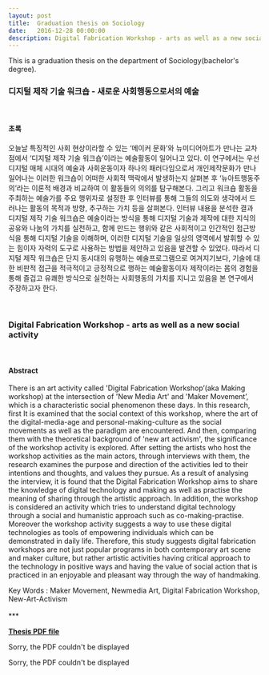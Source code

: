 ```yaml
---
layout: post
title:  Graduation thesis on Sociology
date:   2016-12-28 00:00:00
description: Digital Fabrication Workshop - arts as well as a new social activity
---
```

This is a graduation thesis on the department of Sociology(bachelor's degree).

<h3>디지털 제작 기술 워크숍 - 새로운 사회행동으로서의 예술</h3>
<br/>
<h4>초록</h4>
<p>
오늘날 특징적인 사회 현상이라할 수 있는 ‘메이커 문화’와 뉴미디어아트가 만나는 교차점에서 ‘디지털 제작 기술 워크숍’이라는 예술활동이 일어나고 있다. 이 연구에서는 우선 디지털 매체 시대의 예술과 사회운동이자 하나의 패러다임으로서 개인제작문화가 만나 일어나는 이러한 워크숍이 어떠한 사회적 맥락에서 발생하는지 살펴본 후 ‘뉴아트행동주의’라는 이론적 배경과 비교하여 이 활동들의 의의를 탐구해본다. 그리고 워크숍 활동을 주최하는 예술가를 주요 행위자로 설정한 후 인터뷰를 통해 그들의 의도와 생각에서 드러나는 활동의 목적과 방향, 추구하는 가치 등을 살펴본다. 인터뷰 내용을 분석한 결과 디지털 제작 기술 워크숍은 예술이라는 방식을 통해 디지털 기술과 제작에 대한 지식의 공유와 나눔의 가치를 실천하고, 함께 만드는 행위와 같은 사회적이고 인간적인 접근방식을 통해 디지털 기술을 이해하며, 이러한 디지털 기술을 일상의 영역에서 발휘할 수 있는 힘이자 자력의 도구로 사용하는 방법을 제안하고 있음을 발견할 수 있었다. 따라서 디지털 제작 워크숍은 단지 동시대의 유행하는 예술프로그램으로 여겨지기보다, 기술에 대한 비판적 접근을 적극적이고 긍정적으로 행하는 예술활동이자 제작이라는 몸의 경험을 통해 즐겁고 유쾌한 방식으로 실천하는 사회행동의 가치를 지니고 있음을 본 연구에서 주장하고자 한다.
</p>
<br/>
<h3>Digital Fabrication Workshop - arts as well as a new social activity</h3>
<br/>
<h4>Abstract</h4>
<p>
There is an art activity called 'Digital Fabrication Workshop’(aka Making workshop) at the intersection of 'New Media Art' and 'Maker Movement’, which is a characteristic social phenomenon these days. In this research, first It is examined that the social context of this workshop, where the art of the digital-media-age and personal-making-culture as the social movements as well as the paradigm are encountered. And then, comparing them with the theoretical background of 'new art activism', the significance of the workshop activity is explored. After setting the artists who host the workshop activities as the main actors, through interviews with them, the research examines the purpose and direction of the activities led to their intentions and thoughts, and values they pursue. As a result of analysing the interview, it is found that the Digital Fabrication Workshop aims to share the knowledge of digital technology and making as well as practise the meaning of sharing through the artistic approach. In addition, the workshop is considered an activity which tries to understand digital technology through a social and humanistic approach such as co-making-practise. Moreover the workshop activity suggests a way to use these digital technologies as tools of empowering individuals which can be demonstrated in daily life. Therefore, this study suggests digital fabrication workshops are not just popular programs in both contemporary art scene and maker culture, but rather artistic activities having critical approach to the technology in positive ways and having the value of social action that is practiced in an enjoyable and pleasant way through the way of handmaking.
</p>
Key Words : Maker Movement, Newmedia Art, Digital Fabrication Workshop, New-Art-Activism
<br/><br/>
***
<p><a href="https://drive.google.com/file/d/0ByhZ0sS_rxCISnNjR3ZQWXpsSWs/view?usp=sharing"><b>Thesis PDF file</b></a></p>
<p>
<object data="{{ site.baseurl }}/pdfs/mina-socioloy-thesis-edit-170207.pdf" width="100%" type="application/pdf"><p>Sorry, the PDF couldn't be displayed</p>
</object>
</p>

<p>
<object data="http://lucid2713.github.io/pdfs/mina-socioloy-thesis-edit-170207.pdf" type="application/pdf"><p>Sorry, the PDF couldn't be displayed</p>
</object>
</p>

